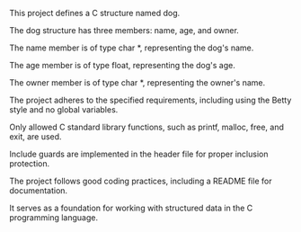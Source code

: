 This project defines a C structure named dog.

The dog structure has three members: name, age, and owner.

The name member is of type char *, representing the dog's name.

The age member is of type float, representing the dog's age.

The owner member is of type char *, representing the owner's name.

The project adheres to the specified requirements, including using the Betty style and no global variables.

Only allowed C standard library functions, such as printf, malloc, free, and exit, are used.

Include guards are implemented in the header file for proper inclusion protection.

The project follows good coding practices, including a README file for documentation.

It serves as a foundation for working with structured data in the C programming language.





